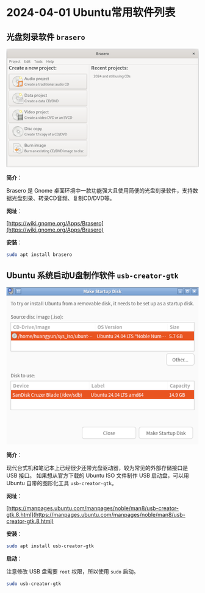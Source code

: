 # 2024-04-01 Ubuntu常用软件列表

## 光盘刻录软件 `brasero`

![软件截图](../images/brasero.png)

**简介**：

Brasero 是 Gnome 桌面环境中一款功能强大且使用简便的光盘刻录软件，支持数据光盘刻录、转录CD音频、复制CD/DVD等。

**网址**：

[https://wiki.gnome.org/Apps/Brasero](https://wiki.gnome.org/Apps/Brasero)

**安装**：

```bash
sudo apt install brasero
```

## Ubuntu 系统启动U盘制作软件 `usb-creator-gtk`

![软件截图](../images/usb_creator_gtk.png)

**简介**：

现代台式机和笔记本上已经很少还带光盘驱动器，较为常见的外部存储接口是 USB 接口。
如果想从官方下载的 Ubuntu ISO 文件制作 USB 启动盘，可以用 Ubuntu 自带的图形化工具 `usb-creator-gtk`。

**网址**：

[https://manpages.ubuntu.com/manpages/noble/man8/usb-creator-gtk.8.html](https://manpages.ubuntu.com/manpages/noble/man8/usb-creator-gtk.8.html)

**安装**：

```bash
sudo apt install usb-creator-gtk
```

**启动**：

注意修改 USB 盘需要 `root` 权限，所以使用 `sudo` 启动。

```bash
sudo usb-creator-gtk
```

